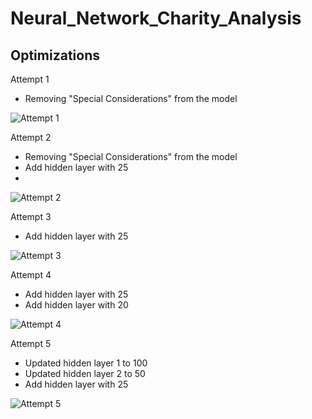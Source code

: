 # Neural_Network_Charity_Analysis

## Optimizations
Attempt 1 
- Removing "Special Considerations" from the model

![Attempt 1](../main/resources/attempt1.png)

Attempt 2
- Removing "Special Considerations" from the model
- Add hidden layer with 25
- 
![Attempt 2](../main/resources/attempt2.png)

Attempt 3
- Add hidden layer with 25

![Attempt 3](../main/resources/attempt3.png)

Attempt 4
- Add hidden layer with 25
- Add hidden layer with 20

![Attempt 4](../main/resources/attempt4.png)

Attempt 5
- Updated hidden layer 1 to 100
- Updated hidden layer 2 to 50
- Add hidden layer with 25

![Attempt 5](../main/resources/attempt5.png)
